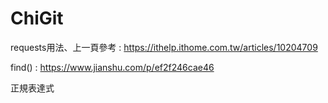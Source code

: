 # ChiGit

requests用法、上一頁參考 :
https://ithelp.ithome.com.tw/articles/10204709

find() :
https://www.jianshu.com/p/ef2f246cae46

正規表達式
